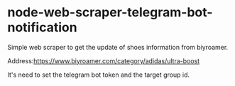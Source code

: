 # node-web-scraper-telegram-bot-notification

Simple web scraper to get the update of shoes information from biyroamer.

Address:https://www.biyroamer.com/category/adidas/ultra-boost

It's need to set the telegram bot token and the target group id.
